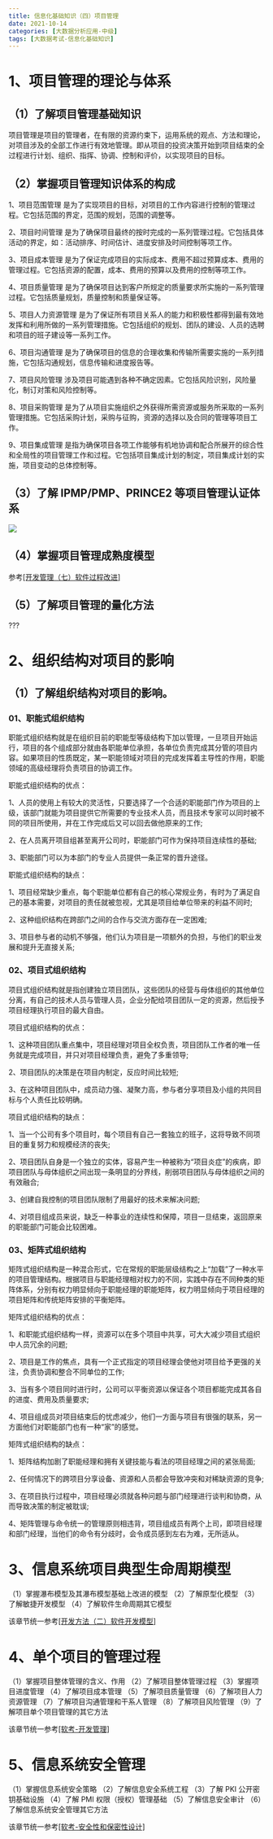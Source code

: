 ```yaml
---
title: 信息化基础知识（四）项目管理
date: 2021-10-14
categories: [大数据分析应用-中级]
tags: [大数据考试-信息化基础知识]
---
```



# 1、项目管理的理论与体系 
## （1）了解项目管理基础知识 
项目管理是项目的管理者，在有限的资源约束下，运用系统的观点、方法和理论，对项目涉及的全部工作进行有效地管理。即从项目的投资决策开始到项目结束的全过程进行计划、组织、指挥、协调、控制和评价，以实现项目的目标。
## （2）掌握项目管理知识体系的构成 
1、项目范围管理
是为了实现项目的目标，对项目的工作内容进行控制的管理过程。它包括范围的界定，范围的规划，范围的调整等。

2、项目时间管理
是为了确保项目最终的按时完成的一系列管理过程。它包括具体活动的界定，如：活动排序、时间估计、进度安排及时间控制等项工作。

3、项目成本管理
是为了保证完成项目的实际成本、费用不超过预算成本、费用的管理过程。它包括资源的配置，成本、费用的预算以及费用的控制等项工作。

4、项目质量管理
是为了确保项目达到客户所规定的质量要求所实施的一系列管理过程。它包括质量规划，质量控制和质量保证等。

5、项目人力资源管理
是为了保证所有项目关系人的能力和积极性都得到最有效地发挥和利用所做的一系列管理措施。它包括组织的规划、团队的建设、人员的选聘和项目的班子建设等一系列工作。

6、项目沟通管理
是为了确保项目的信息的合理收集和传输所需要实施的一系列措施，它包括沟通规划，信息传输和进度报告等。

7、项目风险管理
涉及项目可能遇到各种不确定因素。它包括风险识别，风险量化，制订对策和风险控制等。

8、项目采购管理
是为了从项目实施组织之外获得所需资源或服务所采取的一系列管理措施。它包括采购计划，采购与征购，资源的选择以及合同的管理等项目工作。

9、项目集成管理
是指为确保项目各项工作能够有机地协调和配合所展开的综合性和全局性的项目管理工作和过程。它包括项目集成计划的制定，项目集成计划的实施，项目变动的总体控制等。
## （3）了解 IPMP/PMP、PRINCE2 等项目管理认证体系
![](/images/bigdata/2-12.jpg) 
## （4）掌握项目管理成熟度模型 
参考[[开发管理（七）软件过程改进]](/2021/10/11/软考/13、开发管理/开发管理（七）软件过程改进/)
## （5）了解项目管理的量化方法 
???
# 2、组织结构对项目的影响 
## （1）了解组织结构对项目的影响。
### 01、职能式组织结构

职能式组织结构就是在组织目前的职能型等级结构下加以管理，一旦项目开始运行，项目的各个组成部分就由各职能单位承担，各单位负责完成其分管的项目内容。如果项目的性质既定，某一职能领域对项目的完成发挥着主导性的作用，职能领域的高级经理将负责项目的协调工作。

职能式组织结构的优点：

1、人员的使用上有较大的灵活性，只要选择了一个合适的职能部门作为项目的上级，该部门就能为项目提供它所需要的专业技术人员，而且技术专家可以同时被不同的项目所使用，并在工作完成后又可以回去做他原来的工作;

2、在人员离开项目组甚至离开公司时，职能部门可作为保持项目连续性的基础;

3、职能部门可以为本部门的专业人员提供一条正常的晋升途径。　

职能式组织结构的缺点：

1、项目经常缺少重点，每个职能单位都有自己的核心常规业务，有时为了满足自己的基本需要，对项目的责任就被忽视，尤其是项目给单位带来的利益不同时;

2、这种组织结构在跨部门之间的合作与交流方面存在一定困难;

3、项目参与者的动机不够强，他们认为项目是一项额外的负担，与他们的职业发展和提升无直接关系;

### 02、项目式组织结构

项目式组织结构就是指创建独立项目团队，这些团队的经营与母体组织的其他单位分离，有自己的技术人员与管理人员，企业分配给项目团队一定的资源，然后授予项目经理执行项目的最大自由。

项目式组织结构的优点：

1、这种项目团队重点集中，项目经理对项目全权负责，项目团队工作者的唯一任务就是完成项目，并只对项目经理负责，避免了多重领导;

2、项目团队的决策是在项目内制定，反应时间比较短;

3、在这种项目团队中，成员动力强、凝聚力高，参与者分享项目及小组的共同目标与个人责任比较明确。

项目式组织结构的缺点：

1、当一个公司有多个项目时，每个项目有自己一套独立的班子，这将导致不同项目的重复努力和规模经济的丧失;

2、项目团队自身是一个独立的实体，容易产生一种被称为“项目炎症”的疾病，即项目团队与母体组织之间出现一条明显的分界线，削弱项目团队与母体组织之间的有效融合;

3、创建自我控制的项目团队限制了用最好的技术来解决问题;

4、对项目组成员来说，缺乏一种事业的连续性和保障，项目一旦结束，返回原来的职能部门可能会比较困难。

### 03、矩阵式组织结构

矩阵式组织结构是一种混合形式，它在常规的职能层级结构之上“加载”了一种水平的项目管理结构。根据项目与职能经理相对权力的不同，实践中存在不同种类的矩阵体系，分别有权力明显倾向于职能经理的职能矩阵，权力明显倾向于项目经理的项目矩阵和传统矩阵安排的平衡矩阵。

矩阵式组织结构的优点：

1、和职能式组织结构一样，资源可以在多个项目中共享，可大大减少项目式组织中人员冗余的问题;

2、项目是工作的焦点，具有一个正式指定的项目经理会使他对项目给予更强的关注，负责协调和整合不同单位的工作;

3、当有多个项目同时进行时，公司可以平衡资源以保证各个项目都能完成其各自的进度、费用及质量要求;

4、项目组成员对项目结束后的忧虑减少，他们一方面与项目有很强的联系，另一方面他们对职能部门也有一种“家”的感觉。

矩阵式组织结构的缺点：

1、矩阵结构加剧了职能经理和拥有关键技能与看法的项目经理之间的紧张局面;

2、任何情况下的跨项目分享设备、资源和人员都会导致冲突和对稀缺资源的竞争;

3、在项目执行过程中，项目经理必须就各种问题与部门经理进行谈判和协商，从而导致决策的制定被耽误;

4、矩阵管理与命令统一的管理原则相违背，项目组成员有两个上司，即项目经理和部门经理，当他们的命令有分歧时，会令成员感到左右为难，无所适从。
# 3、信息系统项目典型生命周期模型
（1）掌握瀑布模型及其瀑布模型基础上改进的模型
（2）了解原型化模型
（3）了解敏捷开发模型
（4）了解软件生命周期其它模型

该章节统一参考[[开发方法（二）软件开发模型]](/2021/09/16/软考/6、开发方法/开发方法（二）软件开发模型/)

# 4、单个项目的管理过程
（1）掌握项目整体管理的含义、作用
（2）了解项目整体管理过程
（3）掌握项目进度管理
（4）了解项目成本管理
（5）了解项目质量管理
（6）了解项目人力资源管理
（7）了解项目沟通管理和干系人管理
（8）了解项目风险管理
（9）了解项目单个项目管理的其它方法

该章节统一参考[[软考-开发管理]](/tags/软考-开发管理/)

# 5、信息系统安全管理
（1）掌握信息系统安全策略
（2）了解信息安全系统工程
（3）了解 PKI 公开密钥基础设施
（4）了解 PMI 权限（授权）管理基础
（5）了解信息安全审计
（6）了解信息系统安全管理其它方法

该章节统一参考[[软考-安全性和保密性设计]](/tags/软考-安全性和保密性设计/)